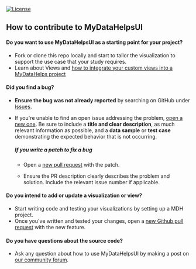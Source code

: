 [![License](https://img.shields.io/github/license/CareEvolution/MyDataHelpsUI)](https://github.com/CareEvolution/MyDataHelpsUI)

## How to contribute to MyDataHelpsUI

#### **Do you want to use MyDataHelpsUI as a starting point for your project?**
* Fork or clone this repo locally and start to tailor the visualization to support the use case that your study requires. 
* Learn about Views and [how to integrate your custom views into a MyDataHelps project](https://developer.mydatahelps.org/views/)

#### **Did you find a bug?**

* **Ensure the bug was not already reported** by searching on GitHub under [Issues](https://github.com/CareEvolution/MyDataHelpsUI/issues).

* If you're unable to find an open issue addressing the problem, [open a new one](https://github.com/CareEvolution/MyDataHelpsUI/issues/new). Be sure to include a **title and clear description**, as much relevant information as possible, and a **data sample** or **test case** demonstrating the expected behavior that is not occurring.

  ##### **If you write a patch to fix a bug**

  * Open a [new pull request](https://github.com/CareEvolution/MyDataHelpsUI/pulls) with the patch.

  * Ensure the PR description clearly describes the problem and solution. Include the relevant issue number if applicable.

#### **Do you intend to add or update a visualization or view?**

* Start writing code and testing your visualizations by setting up a MDH project. 
* Once you've written and tested your changes, open a [new Github pull request](https://github.com/CareEvolution/MyDataHelpsUI/pulls) with the new feature.

#### **Do you have questions about the source code?**

* Ask any question about how to use MyDataHelpsUI by making a post on [our community forum](https://support.mydatahelps.org/hc/en-us/community/topics/4405770479123-Help-Q-A-).